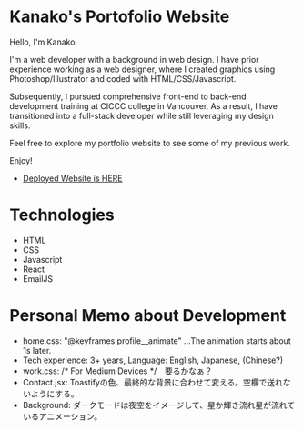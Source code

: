 # Kanako's Portofolio Website

Hello, I'm Kanako.

I'm a web developer with a background in web design. I have prior experience working as a web designer, where I created graphics using Photoshop/Illustrator and coded with HTML/CSS/Javascript.

Subsequently, I pursued comprehensive front-end to back-end development training at CICCC college in Vancouver. As a result, I have transitioned into a full-stack developer while still leveraging my design skills.

Feel free to explore my portfolio website to see some of my previous work. 

Enjoy!

- [Deployed Website is HERE](https://...)


# Technologies

- HTML
- CSS
- Javascript
- React
- EmailJS


# Personal Memo about Development

- home.css: "@keyframes profile__animate" ...The animation starts about 1s later.
- Tech experience: 3+ years, Language: English, Japanese, (Chinese?)
- work.css: /* For Medium Devices */　要るかなぁ？
- Contact.jsx: Toastifyの色、最終的な背景に合わせて変える。空欄で送れないようにする。
- Background: ダークモードは夜空をイメージして、星か輝き流れ星が流れているアニメーション。